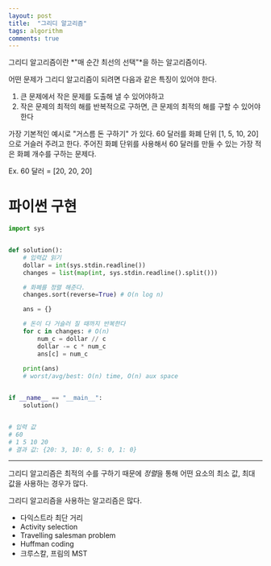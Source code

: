 ```yaml
---
layout: post
title:  "그리디 알고리즘"
tags: algorithm
comments: true
---
```


그리디 알고리즘이란 *"매 순간 최선의 선택"*을 하는 알고리즘이다.

어떤 문제가 그리디 알고리즘이 되려면 다음과 같은 특징이 있어야 한다.
1. 큰 문제에서 작은 문제를 도출해 낼 수 있어야하고
2. 작은 문제의 최적의 해를 반복적으로 구하면, 큰 문제의 최적의 해를 구할 수 있어야한다

가장 기본적인 예시로 "거스름 돈 구하기" 가 있다. 60 달러를 화폐 단위 [1, 5, 10, 20] 으로 거슬러 주려고 한다. 주어진 화폐 단위를 사용해서 60 달러를 만들 수 있는 가장 적은 화폐 개수를 구하는 문제다. 

Ex. 60 달러 = [20, 20, 20]

# 파이썬 구현
```python
import sys


def solution():
    # 입력값 읽기
    dollar = int(sys.stdin.readline())
    changes = list(map(int, sys.stdin.readline().split()))

    # 화폐를 정렬 해준다.
    changes.sort(reverse=True) # O(n log n)

    ans = {}

    # 돈이 다 거슬러 질 때까지 반복한다
    for c in changes: # O(n)
        num_c = dollar // c
        dollar -= c * num_c
        ans[c] = num_c
    
    print(ans)
    # worst/avg/best: O(n) time, O(n) aux space 


if __name__ == "__main__":
    solution()


# 입력 값
# 60
# 1 5 10 20
# 결과 값: {20: 3, 10: 0, 5: 0, 1: 0}
```

****

그리디 알고리즘은 최적의 수를 구하기 때문에 *정렬*을 통해 어떤 요소의 최소 값, 최대 값을 사용하는 경우가 많다.

그리디 알고리즘을 사용하는 알고리즘은 많다.

- 다익스트라 최단 거리
- Activity selection
- Travelling salesman problem
- Huffman coding
- 크루스칼, 프림의 MST
